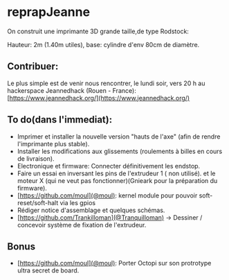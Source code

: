 # reprapJeanne

On construit une imprimante 3D grande taille,de type Rodstock:

Hauteur: 2m (1.40m utiles), base: cylindre d'env 80cm de diamètre.


## Contribuer:

Le plus simple est de venir nous rencontrer, le lundi soir, vers 20 h au hackerspace Jeannedhack (Rouen - France):  [https://www.jeannedhack.org/](https://www.jeannedhack.org/)

## To do(dans l'immediat):

* Imprimer et installer la nouvelle version "hauts de l'axe" (afin de rendre l'imprimante plus stable). 
* Installer les modifications aux glissements (roulements à billes en cours de livraison).
* Electronique et firmware: Connecter définitivement les endstop. 
* Faire un essai en inversant les pins de l'extrudeur 1 ( non utilisé). et le moteur X (qui ne veut pas fonctionner)(Gnieark pour la préparation du firmware).
* [https://github.com/moul](@moul): kernel module pour pouvoir soft-reset/soft-halt via les gpios
* Rédiger notice d'assemblage et quelques schémas.
* [https://github.com/Trankilloman](@Tranquilloman) -> Dessiner / concevoir système de fixation de l'extrudeur.

## Bonus

* [https://github.com/moul](@moul): Porter Octopi sur son protrotype ultra secret de board.
